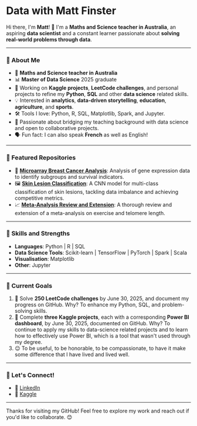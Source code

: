 # Data with Matt Finster

Hi there, I'm **Matt**! 👋 I'm a **Maths and Science teacher in Australia**, an aspiring **data scientist** and a constant learner passionate about **solving real-world problems through data**. 

---

### 🚀 About Me
- 🔭 **Maths and Science teacher in Australia**
- 📊 **Master of Data Science** 2025 graduate
- 🌱 Working on **Kaggle projects**, **LeetCode challenges**, and personal projects to refine my **Python**, **SQL** and other **data science** related skills.
- 💡 Interested in **analytics**, **data-driven storytelling**, **education**, **agriculture**, and **sports**.
- 🛠️ Tools I love: Python, R, SQL, Matplotlib, Spark, and Jupyter.
- 🌟 Passionate about bridging my teaching background with data science and open to collaborative projects.
- 🗣️ Fun fact: I can also speak **French** as well as English!

---

### 📂 Featured Repositories
- 🔬 **[Microarray Breast Cancer Analysis](https://github.com/MatthewFinster/BreastCancerSubtypeAnalysis)**: Analysis of gene expression data to identify subgroups and survival indicators.
- 🖼️ **[Skin Lesion Classification](https://github.com/MatthewFinster/SkinLesionCNNClassification)**: A CNN model for multi-class classification of skin lesions, tackling data imbalance and achieving competitive metrics.
- 📈 **[Meta-Analysis Review and Extension](https://github.com/MatthewFinster/MetaAnalysisReviewExtension)**: A thorough review and extension of a meta-analysis on exercise and telomere length.
---

### 🌟 Skills and Strengths
- **Languages**: Python | R | SQL  
- **Data Science Tools**: Scikit-learn | TensorFlow | PyTorch | Spark | Scala  
- **Visualisation**: Matplotlib
- **Other**: Jupyter

---

### 🎯 Current Goals
1. 📝 Solve **250 LeetCode challenges** by June 30, 2025, and document my progress on GitHub.
       Why? To enhance my Python, SQL, and problem-solving skills.
2. 🏅 Complete **three Kaggle projects**, each with a corresponding **Power BI dashboard**, by June 30, 2025, documented on GitHub.
       Why? To continue to apply my skills to data-science related projects and to learn how to effectively use Power BI, which is a tool that wasn't used through my degree.
3. 😉 To be useful, to be honorable, to be compassionate, to have it make some difference that I have lived and lived well.

---

### 🤝 Let's Connect!
- 💼 [LinkedIn](https://www.linkedin.com/in/matthewfinster/)
- 🏅 [Kaggle](https://www.kaggle.com/)

---

Thanks for visiting my GitHub! Feel free to explore my work and reach out if you'd like to collaborate. 😊

<!--
**MatthewFinster/MatthewFinster** is a ✨ _special_ ✨ repository because its `README.md` (this file) appears on your GitHub profile.

Here are some ideas to get you started:

- 🔭 I’m currently working on ...
- 🌱 I’m currently learning ...
- 👯 I’m looking to collaborate on ...
- 🤔 I’m looking for help with ...
- 💬 Ask me about ...
- 📫 How to reach me: ...
- 😄 Pronouns: ...
- ⚡ Fun fact: ...
-->
